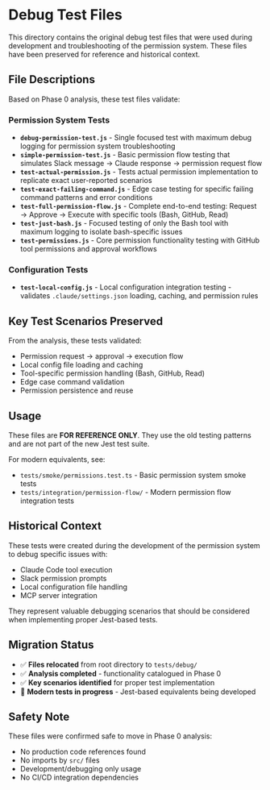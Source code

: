 # Debug Test Files

This directory contains the original debug test files that were used during development and troubleshooting of the permission system. These files have been preserved for reference and historical context.

## File Descriptions

Based on Phase 0 analysis, these test files validate:

### Permission System Tests
- **`debug-permission-test.js`** - Single focused test with maximum debug logging for permission system troubleshooting
- **`simple-permission-test.js`** - Basic permission flow testing that simulates Slack message → Claude response → permission request flow
- **`test-actual-permission.js`** - Tests actual permission implementation to replicate exact user-reported scenarios
- **`test-exact-failing-command.js`** - Edge case testing for specific failing command patterns and error conditions
- **`test-full-permission-flow.js`** - Complete end-to-end testing: Request → Approve → Execute with specific tools (Bash, GitHub, Read)
- **`test-just-bash.js`** - Focused testing of only the Bash tool with maximum logging to isolate bash-specific issues
- **`test-permissions.js`** - Core permission functionality testing with GitHub tool permissions and approval workflows

### Configuration Tests  
- **`test-local-config.js`** - Local configuration integration testing - validates `.claude/settings.json` loading, caching, and permission rules

## Key Test Scenarios Preserved

From the analysis, these tests validated:
- Permission request → approval → execution flow
- Local config file loading and caching  
- Tool-specific permission handling (Bash, GitHub, Read)
- Edge case command validation
- Permission persistence and reuse

## Usage

These files are **FOR REFERENCE ONLY**. They use the old testing patterns and are not part of the new Jest test suite.

For modern equivalents, see:
- `tests/smoke/permissions.test.ts` - Basic permission system smoke tests
- `tests/integration/permission-flow/` - Modern permission flow integration tests

## Historical Context

These tests were created during the development of the permission system to debug specific issues with:
- Claude Code tool execution
- Slack permission prompts
- Local configuration file handling
- MCP server integration

They represent valuable debugging scenarios that should be considered when implementing proper Jest-based tests.

## Migration Status

- ✅ **Files relocated** from root directory to `tests/debug/`
- ✅ **Analysis completed** - functionality catalogued in Phase 0
- ✅ **Key scenarios identified** for proper test implementation
- 🔄 **Modern tests in progress** - Jest-based equivalents being developed

## Safety Note

These files were confirmed safe to move in Phase 0 analysis:
- No production code references found
- No imports by `src/` files  
- Development/debugging only usage
- No CI/CD integration dependencies